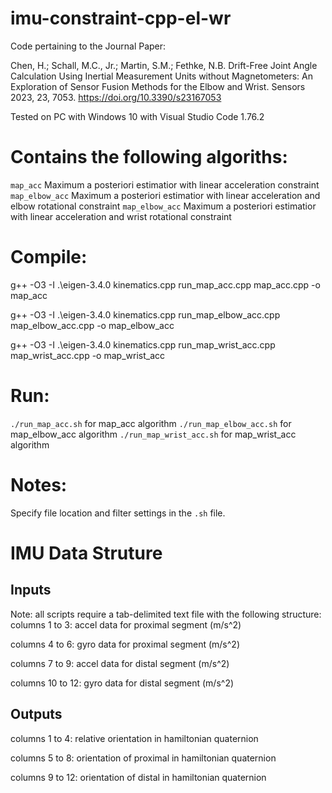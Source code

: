 # imu-constraint-cpp-el-wr
Code pertaining to the Journal Paper: 

Chen, H.; Schall, M.C., Jr.; Martin, S.M.; Fethke, N.B. Drift-Free Joint Angle Calculation Using Inertial Measurement Units without Magnetometers: An Exploration of Sensor Fusion Methods for the Elbow and Wrist. Sensors 2023, 23, 7053. https://doi.org/10.3390/s23167053

Tested on PC with Windows 10 with Visual Studio Code 1.76.2

# Contains the following algoriths:
`map_acc` Maximum a posteriori estimatior with linear acceleration constraint 
`map_elbow_acc` Maximum a posteriori estimatior with linear acceleration and elbow rotational constraint
`map_elbow_acc` Maximum a posteriori estimatior with linear acceleration and wrist rotational constraint

# Compile:
g++ -O3 -I .\eigen-3.4.0 kinematics.cpp run_map_acc.cpp map_acc.cpp -o map_acc

g++ -O3 -I .\eigen-3.4.0 kinematics.cpp run_map_elbow_acc.cpp map_elbow_acc.cpp -o map_elbow_acc

g++ -O3 -I .\eigen-3.4.0 kinematics.cpp run_map_wrist_acc.cpp map_wrist_acc.cpp -o map_wrist_acc

# Run: 
`./run_map_acc.sh` for map_acc algorithm
`./run_map_elbow_acc.sh` for map_elbow_acc algorithm
`./run_map_wrist_acc.sh` for map_wrist_acc algorithm

# Notes:
Specify file location and filter settings in the `.sh` file. 

# IMU Data Struture
## Inputs
Note: all scripts require a tab-delimited text file with the following structure:
columns 1 to 3: accel data for proximal segment (m/s^2)

columns 4 to 6: gyro data for proximal segment (m/s^2)

columns 7 to 9: accel data for distal segment (m/s^2)

columns 10 to 12: gyro data for distal segment (m/s^2)

## Outputs
columns 1 to 4: relative orientation in hamiltonian quaternion

columns 5 to 8: orientation of proximal in hamiltonian quaternion

columns 9 to 12: orientation of distal in hamiltonian quaternion
